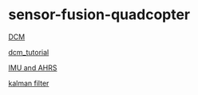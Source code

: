 # sensor-fusion-quadcopter

[DCM](http://www.starlino.com/wp-content/uploads/data/dcm_tutorial/Starlino_DCM_Tutorial_01.pdf)

[dcm_tutorial](http://www.starlino.com/dcm_tutorial.html)

[IMU and AHRS](http://x-io.co.uk/open-source-imu-and-ahrs-algorithms/)

[kalman filter](http://www.bzarg.com/p/how-a-kalman-filter-works-in-pictures/)
